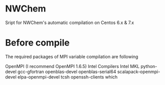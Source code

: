 # NWChem
Sript for NWChem's automatic compilation on Centos 6.x &amp; 7.x

# Before compile
The required packages of MPI variable compilation are following

OpenMPI (I recommend OpenMPI 1.6.5)
Intel Compilers
Intel MKL
python-devel
gcc-gfortran
openblas-devel
openblas-serial64
scalapack-openmpi-devel
elpa-openmpi-devel
tcsh
openssh-clients
which
